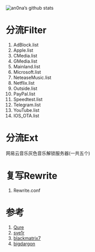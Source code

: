 ![an0na’s github stats](https://github-readme-stats.vercel.app/api?username=an0na&show_icons=true&theme=merko)

# 分流Filter
1. AdBlock.list
2. Apple.list
3. CMedia.list
4. GMedia.list
5. Mainland.list
6. Microsoft.list
7. NeteaseMusic.list
8. Netflix.list
9. Outside.list
10. PayPal.list
11. Speedtest.list
12. Telegram.list
13. YouTube.list
14. IOS_OTA.list

# 分流Ext
网易云音乐灰色音乐解锁服务器(一共五个)

# 复写Rewrite
1. Rewrite.conf 

# 参考
1. [Qure](https://github.com/Koolson/Qure)
2. [sve1r](https://github.com/sve1r/Rules-For-Quantumult-X)
3. [blackmatrix7](https://github.com/blackmatrix7/ios_rule_script)
4. [bigdargon](https://github.com/bigdargon/hostsVN)

